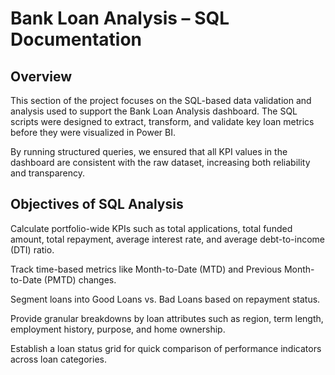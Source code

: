 # Bank Loan Analysis – SQL Documentation
## Overview

This section of the project focuses on the SQL-based data validation and analysis used to support the Bank Loan Analysis dashboard. The SQL scripts were designed to extract, transform, and validate key loan metrics before they were visualized in Power BI.

By running structured queries, we ensured that all KPI values in the dashboard are consistent with the raw dataset, increasing both reliability and transparency.

## Objectives of SQL Analysis

Calculate portfolio-wide KPIs such as total applications, total funded amount, total repayment, average interest rate, and average debt-to-income (DTI) ratio.

Track time-based metrics like Month-to-Date (MTD) and Previous Month-to-Date (PMTD) changes.

Segment loans into Good Loans vs. Bad Loans based on repayment status.

Provide granular breakdowns by loan attributes such as region, term length, employment history, purpose, and home ownership.

Establish a loan status grid for quick comparison of performance indicators across loan categories.
